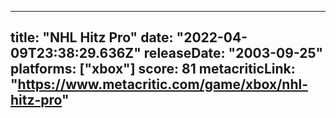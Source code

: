 
---
title: "NHL Hitz Pro"
date: "2022-04-09T23:38:29.636Z"
releaseDate: "2003-09-25"
platforms: ["xbox"]
score: 81
metacriticLink: "https://www.metacritic.com/game/xbox/nhl-hitz-pro"
---
